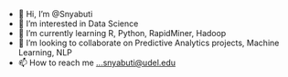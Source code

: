 - 👋 Hi, I’m @Snyabuti
- 👀 I’m interested in Data Science
- 🌱 I’m currently learning R, Python, RapidMiner, Hadoop
- 💞️ I’m looking to collaborate on Predictive Analytics projects, Machine Learning, NLP
- 📫 How to reach me ...snyabuti@udel.edu

<!---
Snyabuti/Snyabuti is a ✨ special ✨ repository because its `README.md` (this file) appears on your GitHub profile.
You can click the Preview link to take a look at your changes.
--->
